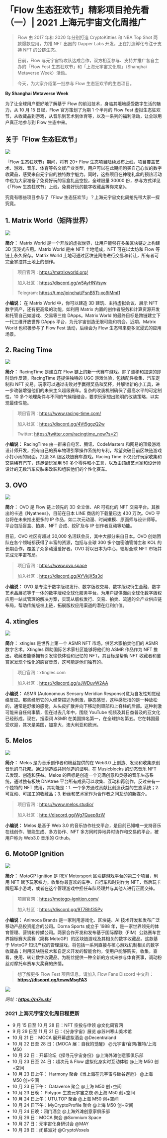 # 「Flow 生态狂欢节」精彩项目抢先看（一）| 2021 上海元宇宙文化周推广

> Flow 由 2017 年和 2020 年分别打造 CryptoKitties 和 NBA Top Shot 两款爆款应用，力推 NFT 出圈的 Dapper Labs 开发，正在打造孵化专注于支持 NFT 的公链生态。
>
> 日前，Flow 与元宇宙特攻队达成合作，双方相互参与、支持并推广各自主办的「Flow Fest 生态狂欢节」和「上海元宇宙文化周」（Shanghai Metaverse Week）活动。
>
> 今天，为大家介绍第一批参与 Flow 生态狂欢节的生态项目。

**By Shanghai Metaverse Week**

为了让全球用户更好地了解基于 Flow 的前沿技术，身临其境地感受数字生活的魅力，从 10 月 15 日起，Flow 官方策划了为期 1 个半月的 Flow Fest 虚拟生态狂欢节，从收藏品到游戏，从音乐到艺术到体育等，以及一系列的福利活动，让全球用户真正地参与到 Flow 生态中来。

## 关于「Flow 生态狂欢节」

![](./flowfest.png)

「Flow 生态狂欢节」期间，将有 20+ Flow 生态项目陆续发布上线，项目覆盖艺术、游戏、音乐、体育等各文娱产业类型，用户可以在此期间购买自己心仪的数字收藏品，感受来自元宇宙的独特数字魅力。同时，这些项目在神秘礼盒的预热活动中也为大家准备了免费好玩的盲盒礼品空投，全球限量 30000 份，参与方式详见《「Flow 生态狂欢节」上线，免费好玩的数字收藏品等你来拿》。

究竟有哪些项目参与了「Flow 生态狂欢节」？上海元宇宙文化周抢先带大家一探究竟。

## 1. Matrix World（矩阵世界）

![](./matrix.png)

**简介：** Matrix World 是一个开放的虚拟世界，让用户能够在多条区块链之上构建 3D 沉浸式应用。Matrix World 是由 NFT 土地组成，NFT 可在以太坊和 Flow 等链上永久保存。Matrix World 土地可通过区块链网络进行交易和转让，所有者可完全掌控其土地上的创作。

> 项目官网：https://matrixworld.org/
>
> 加入社区：https://discord.gg/w5AyHNVsyw
>
> Telegram: https://t.me/joinchat/FsnB5Tt-xo9iMmI1

**小编说：** 在 Matrix World 中，你可以建造 3D 建筑、主持虚拟会议、展示 NFT 数字资产，还有更高级的功能，如利用 Matrix 内置的创作者服务和计算资源开发和托管自己如游戏、交易等三维 DApps。Matrix World 的最终目标是跨链建立下一代三维开放世界 DApps 平台，为元宇宙创造无限可能和机会。近期，Matrix World 也积极参与了 Flow Fest 活动，后续会为 Flow 生态带来更多沉浸式的应用场景。

## 2. Racing Time

![](./racingtime.png)

**简介：** RacingTime 是建立在 Flow 链上的新一代赛车游戏。除了漂移和加速的即时动作反馈，RacingTime 还提供独特的 UGC 游戏体验，包括配件收集、汽车定制和 NFT 交易。玩家可以通过击败对手赢得奖品和奖杯，并解锁新的小工具，进一步改装增强他们的未来主义超级赛车。复杂的改装机制确保了最高水平的可定制性，10 多个地理条件与不同的气候相结合，要求玩家想出聪明的改装策略，以实现最佳性能。

> 项目官网：https://www.racing-time.com/
>
> 加入社区：https://discord.gg/4Vt5ggzQ2w
>
> Twitter: https://twitter.com/racingtime_now?s=21

**小编说：** RacingTime 由一群来自电艺、腾讯、CodeMasters 和网易的顶级游戏设计师开发，拥有自己的赛车物理引擎操作系统的专利，希望突破目前区块链游戏小打小闹的局面，打造 3A 级区块链赛车游戏。Racing Time 不仅允许玩家收集和交易稀有汽车，还邀请玩家用 50 多个零件和小工具，以及由顶级艺术家和设计师设计的无数汽车皮肤来改装和组装他们的个性化赛车。

## 3. OVO

![](./ovo.png)

**简介：** OVO 是 Flow 链上领先的 3D 全立体、AR 可视化的 NFT 交易平台。其推出的卡通《Nyathees》，目前在日本 LINE 商店的下载量已达 400 万次。OVO 平台将在未来推出更多的 IP 作品，如二次元动漫、时尚嫩模、原画师与设计师等。平台包括盲盒、拍卖、NFT 合成、挖矿及与 IP 创作者互动等功能。

目前，OVO 社区有超过 30,000 名活跃会员，其中大部分来自日本。OVO 创始团队在各个领域都获得了丰富的资源，包括与全球 300 多个加密油管博主和 KOL 的长期合作，覆盖了众多动漫爱好者。OVO 将以日本为中心，辐射全球 NFT 市场并完成元宇宙布局。

> 项目官网：https://www.ovo.space
>
> 加入社区：https://discord.gg/AYVkjX5s3d

**小编说：** OVO 是专注于数字版权发行、数字版权交易、数字版权衍生金融、数字艺术品展览等于一体的数字版权全球化服务平台。为用户提供面向全球化数字版权应用一站式管理的解决方案，实现从版权发行、交易、拍卖、流通的全产业供应链布局，帮助传统版权上链，拓展版权应用渠道的潜在红利价值。

## 4. xtingles

![](./xtingles.png)

**简介：** xtingles 是世界上第一个 ASMR NFT 市场，供艺术家拍卖他们的 ASMR 数字艺术。Xtingles 帮助国际艺术家社区能够将他们的 ASMR 作品作为 NFT 推出，收藏者能够拥有引发愉快体验和记忆的 NFT。其目标是帮助 NFT 收藏者和鉴赏家发现个性化的感官音景，这可能是他们独有的。

> 项目官网：xtingles.com
>
> 加入社区：https://discord.gg/uJWDuvW2AA

**小编说：** ASMR (Autonomous Sensory Meridian Response)意为自发性知觉经络反应。那些经历它的人经常描述为刺激，静态感觉，这种感觉指的是一种放松的，通常是舒缓的感觉，从头皮扩散并向下移动到颈部和上脊柱的后部。这种刺激可能来自任何事情，但在过去几年中，围绕 YouTube 视频及其日益普及的亚文化已经形成。现在，搜索词 ASMR 在美国排名第一，在全球排名第五。它在韩国最受欢迎，其次是美国，加拿大，澳大利亚和欧洲。

## 5. Melos

![](./melos.png)

**简介：** Melos 是为音乐创作者和粉丝提供的在 Web3.0 上创造、发现和收集原创音乐的乌托邦。通过创造或共同创造的证明，在 Musicblocks 的动态音乐 NFT 去发现、创造和获益。Melos 的目标是创造一个充满创意和灵感的音乐生态系统，通过独有板块 DNAtree 平台所有成员可以收集、互动和再创作，反过来有一个独特的 NFT 效用，其功能是：1. 一个多方通过贡献比创造获益的生态系统；2. 可互动、可加工的收藏品；3. 粉丝和艺术家作为合作者之间互动的新媒介。

> 项目官网：https://www.melos.studio/
>
> 加入社区：http://discord.gg/Wg7Quep8zW

**小编说：** Melos 是基于 Web 3.0 的音乐协作社交平台，是目前已知唯一支持音乐在线创作、智能生成、多方协作、NFT 多方同时异地异时协作和交易的平台，被用户称为 Web3.0 音乐的 Github。

## 6. MotoGP Ignition

![](./motogp.png)

**简介：** MotoGP Ignition 是 REV Motorsport 区块链游戏平台的第二个项目，利用 NFT 赋予玩家权力。收集你最喜欢的车手、自行车和时刻作为 NFT，然后玩卡牌冠军小游戏，或者在这个管理游戏中担任车队经理并与其他人进行正面交锋。

> 项目官网：https://motogp-ignition.com/
>
> 加入社区：https://discord.gg/9T7Bhf35Py

**小编说：** Animoca Brands 是一家利用游戏化、区块链、AI 技术开发和发布广泛移动产品投资组合的公司。Dorna Sports 成立于 1988 年，是一家世界领先的体育管理、营销和传媒公司。两家合作开发和发布基于国际摩联（FIM）公路赛车世界锦标赛大奖赛（简称 MotoGP）的区块链游戏及其相关的数字收藏品。这款基于 MotoGP 知识产权的管理游戏，将包括一系列直接与核心游戏机制相关的数字收藏品；利用区块链技术和自定义开发的智能合约，使用户能够购买，收集，查看，使用、转让数字收藏品。为粉丝提供一种全新的方式来参与体育赛事，调动粉丝对摩托车赛车大奖赛的热情。

> 想了解更多 Flow Fest 项目讯息，请加入 Flow Fans Discord 中文群：**https://discord.gg/tcwwMsgFA3**

![](./website.png)

_网址：**https://m7e.sh/**_

### 2021 上海元宇宙文化周日程更新

- 9 月 15 日至 10 月 28 日：NFT 空投与申领 @文化周官网
- 9 月 29 日至 11 月 21 日：《分身宇宙》展览 @苏州寒山美术馆
- 10 月 21 日：MOCA 展开幕虚拟酒会 @Decentraland
- 10 月 22 日至 28 日：《MOCA 展：自我的觉醒》 @元宇宙/官网/推特/上海 M50
- 10 月 22 日：开幕论坛《探寻元宇宙身份》@上海外滩创意家俱乐部
- 10 月 23 日至 24 日：超次元 & Flow 虚拟化身实时互动体验 @上海 M50 创+空间
- 10 月 23 日上午： Harmony 聚会《当上海在元宇宙与硅谷邂逅》 @上海 M50 创+空间
- 10 月 23 日下午： Dataverse 聚会 @上海 M50 创+空间
- 10 月 23 日晚： Polygon 生态元宇宙之夜 @上海 M50 创+空间
- 10 月 24 日上午：UTU.TOP 聚会 @上海 M50 创+空间
- 10 月 24 日下午：MyCryptoProfile 聚会 @上海 M50 创+空间
- 10 月 24 日晚：闭门酒会 @上海外滩创意家俱乐部
- 10 月 26 日：MOCA 聚会 @Somnium Space
- 10 月 27 日：元宇宙化身研讨会 @MAY
- 10 月 28 日：闭幕派对 @CryptoVoxels
